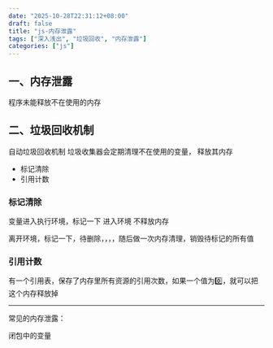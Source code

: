 ```yaml
---
date: "2025-10-28T22:31:12+08:00"
draft: false
title: "js-内存泄露"
tags: ["深入浅出", "垃圾回收", "内存泄露"]
categories: ["js"]
---
```


## 一、内存泄露
程序未能释放不在使用的内存

## 二、垃圾回收机制
自动垃圾回收机制
    垃圾收集器会定期清理不在使用的变量， 释放其内存

- 标记清除
- 引用计数


### 标记清除
变量进入执行环境，标记一下  进入环境  不释放内存

离开环境，标记一下，待删除，，，，随后做一次内存清理，销毁待标记的所有值


### 引用计数
有一个引用表，保存了内存里所有资源的引用次数，如果一个值为0️⃣，就可以把这个内存释放掉

---
常见的内存泄露：

闭包中的变量